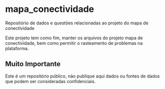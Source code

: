 # mapa_conectividade
Repositório de dados e questões relacionadas ao projeto do mapa de conectividade

Este projeto tem como fim, manter os arquivos do projeto mapa de conectividade, bem como permitir o rasteamento de problemas na plataforma. 

## Muito Importante ##

Este é um repositório público, não publique aqui dados ou fontes de dados que podem ser consideradas confidenciais. 

